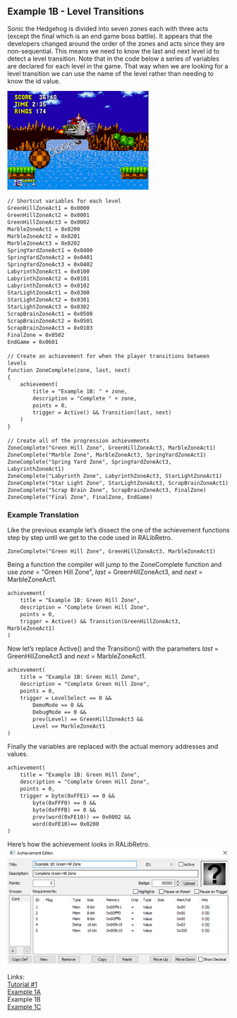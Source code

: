 ## Example 1B - Level Transitions
Sonic the Hedgehog is divided into seven zones each with three acts (except the final which is an end game boss battle).  It appears that the developers changed around the order of the zones and acts since they are non-sequential.  This means we need to know the last and next level id to detect a level transition. Note that in the code below a series of variables are declared for each level in the game.  That way when we are looking for a level transition we can use the name of the level rather than needing to know the id value.

![Sonic the Hedgehohg in a boss fight before the end of an act.](Sonic_Boss.png)

```
// Shortcut variables for each level
GreenHillZoneAct1 = 0x0000
GreenHillZoneAct2 = 0x0001
GreenHillZoneAct3 = 0x0002
MarbleZoneAct1 = 0x0200
MarbleZoneAct2 = 0x0201
MarbleZoneAct3 = 0x0202
SpringYardZoneAct1 = 0x0400
SpringYardZoneAct2 = 0x0401
SpringYardZoneAct3 = 0x0402
LabyrinthZoneAct1 = 0x0100
LabyrinthZoneAct2 = 0x0101
LabyrinthZoneAct3 = 0x0102
StarLightZoneAct1 = 0x0300
StarLightZoneAct2 = 0x0301
StarLightZoneAct3 = 0x0302
ScrapBrainZoneAct1 = 0x0500
ScrapBrainZoneAct2 = 0x0501
ScrapBrainZoneAct3 = 0x0103
FinalZone = 0x0502
EndGame = 0x0601

// Create an achievement for when the player transitions between levels
function ZoneComplete(zone, last, next)
{
    achievement(
        title = "Example 1B: " + zone,
        description = "Complete " + zone,
        points = 0,
        trigger = Active() && Transition(last, next)
    )
}

// Create all of the progression achievements
ZoneComplete("Green Hill Zone", GreenHillZoneAct3, MarbleZoneAct1)
ZoneComplete("Marble Zone", MarbleZoneAct3, SpringYardZoneAct1)
ZoneComplete("Spring Yard Zone", SpringYardZoneAct3, LabyrinthZoneAct1)
ZoneComplete("Labyrinth Zone", LabyrinthZoneAct3, StarLightZoneAct1)
ZoneComplete("Star Light Zone", StarLightZoneAct3, ScrapBrainZoneAct1)
ZoneComplete("Scrap Brain Zone", ScrapBrainZoneAct3, FinalZone)
ZoneComplete("Final Zone", FinalZone, EndGame)
```
### Example Translation
Like the previous example let’s dissect the one of the achievement functions step by step until we get to the code used in RALibRetro.
```
ZoneComplete("Green Hill Zone", GreenHillZoneAct3, MarbleZoneAct1)
```
Being a function the compiler will jump to the ZoneComplete function and use *zone* = "Green Hill Zone", *last* = GreenHillZoneAct3, and *next* = MarbleZoneAct1.
```
achievement(
    title = "Example 1B: Green Hill Zone",
    description = "Complete Green Hill Zone",
    points = 0,
    trigger = Active() && Transition(GreenHillZoneAct3, MarbleZoneAct1)
)
```
Now let’s replace Active() and the Transition() with the parameters *last* = GreenHillZoneAct3 and *next* = MarbleZoneAct1.
```
achievement(
    title = "Example 1B: Green Hill Zone",
    description = "Complete Green Hill Zone",
    points = 0,
    trigger = LevelSelect == 0 &&
        DemoMode == 0 &&
        DebugMode == 0 &&
        prev(Level) == GreenHillZoneAct3 && 
        Level == MarbleZoneAct1
)
```
Finally the variables are replaced with the actual memory addresses and values.
```
achievement(
    title = "Example 1B: Green Hill Zone",
    description = "Complete Green Hill Zone",
    points = 0,
    trigger = byte(0xFFE1) == 0 &&
        byte(0xFFF0) == 0 &&
        byte(0xFFFB) == 0 &&
        prev(word(0xFE10)) == 0x0002 && 
        word(0xFE10)== 0x0200
)
```
Here’s how the achievement looks in RALibRetro.
![Example 1B Logic](Example_1B.PNG)\
\
Links:\
[Tutorial #1](readme.md)\
[Example 1A](Example_1A.md)\
Example 1B\
[Example 1C](Example_1C.md)